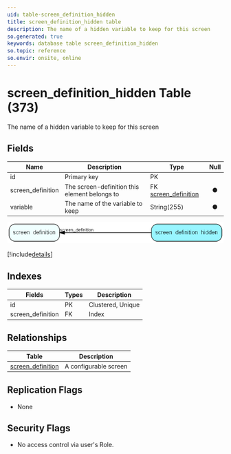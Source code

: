 ```yaml
---
uid: table-screen_definition_hidden
title: screen_definition_hidden table
description: The name of a hidden variable to keep for this screen
so.generated: true
keywords: database table screen_definition_hidden
so.topic: reference
so.envir: onsite, online
---
```


# screen\_definition\_hidden Table (373)

The name of a hidden variable to keep for this screen

## Fields

| Name | Description | Type | Null |
|------|-------------|------|:----:|
|id|Primary key|PK| |
|screen\_definition|The screen-definition this element belongs to|FK [screen_definition](screen-definition.md)|&#x25CF;|
|variable|The name of the variable to keep|String(255)|&#x25CF;|


![screen_definition_hidden table relationship diagram](./media/screen_definition_hidden.png)

[!include[details](./includes/screen-definition-hidden.md)]

## Indexes

| Fields | Types | Description |
|--------|-------|-------------|
|id |PK |Clustered, Unique |
|screen\_definition |FK |Index |

## Relationships

| Table|  Description |
|------|-------------|
|[screen\_definition](screen-definition.md)  |A configurable screen |


## Replication Flags

* None

## Security Flags

* No access control via user's Role.

